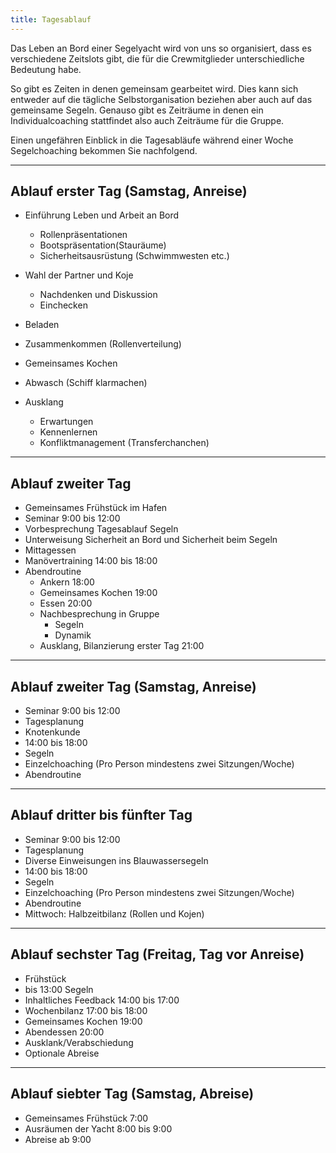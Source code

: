 ```yaml
---
title: Tagesablauf 
---
```


Das Leben an Bord einer Segelyacht wird von uns so organisiert, dass es verschiedene Zeitslots gibt, die für die Crewmitglieder unterschiedliche Bedeutung habe.

So gibt es Zeiten in denen gemeinsam gearbeitet wird. Dies kann sich entweder auf die tägliche Selbstorganisation beziehen aber auch auf das gemeinsame Segeln. Genauso gibt es Zeiträume in denen ein Individualcoaching stattfindet also auch Zeiträume für die Gruppe. 

Einen ungefähren Einblick in die Tagesabläufe während einer Woche Segelchoaching bekommen Sie nachfolgend.   

---
## Ablauf erster Tag (Samstag, Anreise)

- Einführung Leben und Arbeit an Bord
  - Rollenpräsentationen
  - Bootspräsentation(Stauräume)
  - Sicherheitsausrüstung (Schwimmwesten etc.)

- Wahl der Partner und Koje
  - Nachdenken und Diskussion
  - Einchecken
  
- Beladen
- Zusammenkommen (Rollenverteilung)
- Gemeinsames Kochen
- Abwasch (Schiff klarmachen)
- Ausklang
  - Erwartungen
  - Kennenlernen
  - Konfliktmanagement (Transferchanchen)

---  
## Ablauf zweiter Tag 

- Gemeinsames Frühstück im Hafen
- Seminar 9:00 bis 12:00
- Vorbesprechung Tagesablauf Segeln
- Unterweisung Sicherheit an Bord und Sicherheit beim Segeln
- Mittagessen
- Manövertraining 14:00 bis 18:00
- Abendroutine
  - Ankern 18:00
  - Gemeinsames Kochen 19:00
  - Essen 20:00
  - Nachbesprechung in Gruppe
    - Segeln
    - Dynamik 
  - Ausklang, Bilanzierung erster Tag 21:00

---
## Ablauf zweiter Tag (Samstag, Anreise)

- Seminar 9:00 bis 12:00
- Tagesplanung
- Knotenkunde
- 14:00 bis 18:00 
 - Segeln
 - Einzelchoaching (Pro Person mindestens zwei Sitzungen/Woche)
- Abendroutine

---
## Ablauf dritter bis fünfter Tag 

- Seminar 9:00 bis 12:00
- Tagesplanung
- Diverse Einweisungen ins Blauwassersegeln
- 14:00 bis 18:00 
 - Segeln
 - Einzelchoaching (Pro Person mindestens zwei Sitzungen/Woche)
- Abendroutine
- Mittwoch: Halbzeitbilanz (Rollen und Kojen) 

---
## Ablauf sechster Tag (Freitag, Tag vor Anreise)

- Frühstück
- bis 13:00 Segeln
- Inhaltliches Feedback 14:00 bis 17:00 
- Wochenbilanz 17:00 bis 18:00
- Gemeinsames Kochen 19:00
- Abendessen 20:00
- Ausklank/Verabschiedung
- Optionale Abreise

---
## Ablauf siebter Tag (Samstag, Abreise)

- Gemeinsames Frühstück 7:00
- Ausräumen der Yacht 8:00 bis 9:00
- Abreise ab 9:00

